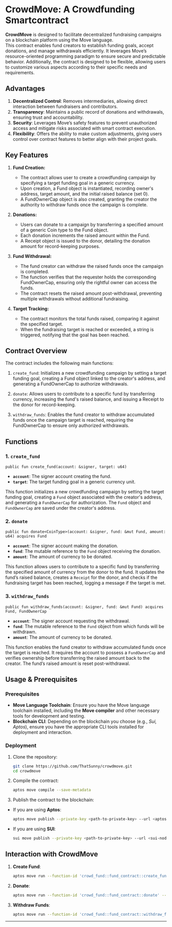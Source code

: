 # CrowdMove: A Crowdfunding Smartcontract

**CrowdMove** is designed to facilitate decentralized fundraising campaigns on a blockchain platform using the Move language.<br/>This contract enables fund creators to establish funding goals, accept donations, and manage withdrawals efficiently. It leverages Move’s resource-oriented programming paradigm to ensure secure and predictable behavior. Additionally, the contract is designed to be flexible, allowing users to customize various aspects according to their specific needs and requirements.

## Advantages
1. **Decentralized Control**: Removes intermediaries, allowing direct interaction between fundraisers and contributors.
2. **Transparency**: Maintains a public record of donations and withdrawals, ensuring trust and accountability.
3. **Security**: Leverages Move’s safety features to prevent unauthorized access and mitigate risks associated with smart contract execution.
4. **Flexibility**: Offers the ability to make custom adjustments, giving users control over contract features to better align with their project goals.

## Key Features
1. **Fund Creation:**
    - The contract allows user to create a crowdfunding campaign by specifying a target funding goal in a generic currency.
    - Upon creation, a Fund object is instantiated, recording owner's address, target amount, and the initial raised balance (set 0).
    - A FundOwnerCap object is also created, granting the creator the authority to withdraw funds once the campaign is complete.

2. **Donations:**
    - Users can donate to a campaign by transferring a specified amount of a generic Coin type to the Fund object.
    - Each donation increments the raised amount within the Fund.
    - A Receipt object is issued to the donor, detailing the donation amount for record-keeping purposes.

3. **Fund Withdrawal:**
    - The fund creator can withdraw the raised funds once the campaign is completed.
    - The function verifies that the requester holds the corresponding FundOwnerCap, ensuring only the rightful owner can access the funds.
    - The contract resets the raised amount post-withdrawal, preventing multiple withdrawals without additional fundraising.

4. **Target Tracking:**
    - The contract monitors the total funds raised, comparing it against the specified target.
    - When the fundraising target is reached or exceeded, a string is triggered, notifying that the goal has been reached.


## Contract Overview

The contract includes the following main functions:
1. `create_fund`: Initializes a new crowdfunding campaign by setting a target funding goal, creating a Fund object linked to the creator's address, and generating a FundOwnerCap to authorize withdrawals.

2. `donate`: Allows users to contribute to a specific fund by transferring currency, increasing the fund's raised balance, and issuing a Receipt to the donor for record-keeping.

3. `withdraw_funds`: Enables the fund creator to withdraw accumulated funds once the campaign target is reached, requiring the FundOwnerCap to ensure only authorized withdrawals.


## Functions

### 1. `create_fund`

```move
public fun create_fund(account: &signer, target: u64)
```

- **`account`**: The signer account creating the fund.
- **`target`**: The target funding goal in a generic currency unit.

This function initializes a new crowdfunding campaign by setting the target funding goal, creating a `Fund` object associated with the creator's address, and generating a `FundOwnerCap` for authorization. The `Fund` object and `FundOwnerCap` are saved under the creator's address.


### 2. `donate`

```move
public fun donate<CoinType>(account: &signer, fund: &mut Fund, amount: u64) acquires Fund
```

- **`account`**: The signer account making the donation.
- **`fund`**: The mutable reference to the `Fund` object receiving the donation.
- **`amount`**: The amount of currency to be donated.

This function allows users to contribute to a specific fund by transferring the specified amount of currency from the donor to the fund. It updates the fund’s raised balance, creates a `Receipt` for the donor, and checks if the fundraising target has been reached, logging a message if the target is met.


### 3. `withdraw_funds`

```move
public fun withdraw_funds(account: &signer, fund: &mut Fund) acquires Fund, FundOwnerCap
```

- **`account`**: The signer account requesting the withdrawal.
- **`fund`**: The mutable reference to the `Fund` object from which funds will be withdrawn.
- **`amount`**: The amount of currency to be donated.

This function enables the fund creator to withdraw accumulated funds once the target is reached. It requires the account to possess a `FundOwnerCap` and verifies ownership before transferring the raised amount back to the creator. The fund’s raised amount is reset post-withdrawal.



## Usage & Prerequisites

### Prerequisites

- **Move Language Toolchain**: Ensure you have the Move language toolchain installed, including the **Move compiler** and other necessary tools for development and testing.
- **Blockchain CLI**: Depending on the blockchain you choose (e.g., _Sui, Aptos_), ensure you have the appropriate CLI tools installed for deployment and interaction.

### Deployment

1. Clone the repository:
    ```sh
    git clone https://github.com/ThatSunny/crowdmove.git
    cd crowdmove
    ```

2. Compile the contract:
    ```sh
    aptos move compile --save-metadata
    ```

3. Publish the contract to the blockchain:
  - If you are using **Aptos**: 
      ```sh
      aptos move publish --private-key <path-to-private-key> --url <aptos-node-url>
      ```
  - If you are using **SUI**: 
      ```sh
      sui move publish --private-key <path-to-private-key> --url <sui-node-url>
      ```

## Interaction with CrowdMove

1. **Create Fund**:
    ```sh
    aptos move run --function-id 'crowd_fund::fund_contract::create_fund' --args <target-amount>
    ```

2. **Donate**:
    ```sh
    aptos move run --function-id 'crowd_fund::fund_contract::donate' --args <fund-id> <donation-amount>
    ```

3. **Withdraw Funds**:
    ```sh
    aptos move run --function-id 'crowd_fund::fund_contract::withdraw_funds'
    ```
---
